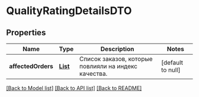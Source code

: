 # QualityRatingDetailsDTO
## Properties

| Name | Type | Description | Notes |
|------------ | ------------- | ------------- | -------------|
| **affectedOrders** | [**List**](QualityRatingAffectedOrderDTO.md) | Список заказов, которые повлияли на индекс качества. | [default to null] |

[[Back to Model list]](../README.md#documentation-for-models) [[Back to API list]](../README.md#documentation-for-api-endpoints) [[Back to README]](../README.md)

